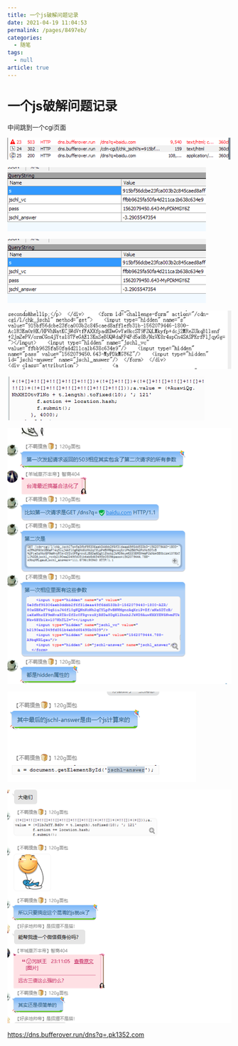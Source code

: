 ```yaml
---
title: 一个js破解问题记录
date: 2021-04-19 11:04:53
permalink: /pages/8497eb/
categories: 
  - 随笔
tags: 
  - null
article: true
---
```

# 一个js破解问题记录  

中间跳到一个cgi页面    
    
![](../images/7485616-ca4b9116cbee7ca7.png)    
    
    
    
![)4BO@L6WLTU@R9X~GX`F3$0.png](../images/7485616-46f0b1539c5e946d.png)    
    
    
![)4BO@L6WLTU@R9X~GX`F3$0.png](../images/7485616-26991187c49487f4.png)    
    
    
![FKW`$2RSSIXW14{{OQ`OOV1.png](../images/7485616-587caf6211c78ac7.png)    
    
    
![4$Q8I83YPVL4IDDJX6M_O74.png](../images/7485616-cbaaaac4959e48b9.png)    
    
![image.png](../images/7485616-3c3f24ec6d8c80cb.png)    
    
    
    
![image.png](../images/7485616-3de29f3c443f4972.png)    
    
    
![image.png](../images/7485616-2065c26e2d345b5b.png)    
    
    
https://dns.bufferover.run/dns?q=.pk1352.com    
